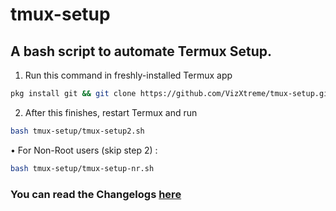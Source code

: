 # tmux-setup

A bash script to automate Termux Setup.
---

1. Run this command in freshly-installed Termux app
```bash
pkg install git && git clone https://github.com/VizXtreme/tmux-setup.git && cd tmux-setup && bash tmux-setup1.sh
```

2. After this finishes, restart Termux and run
```bash
bash tmux-setup/tmux-setup2.sh
```

• For Non-Root users (skip step 2)  :
```bash
bash tmux-setup/tmux-setup-nr.sh
```
### You can read the Changelogs [here](https://github.com/VizXtreme/tmux-setup/blob/main/Changelog.md)
